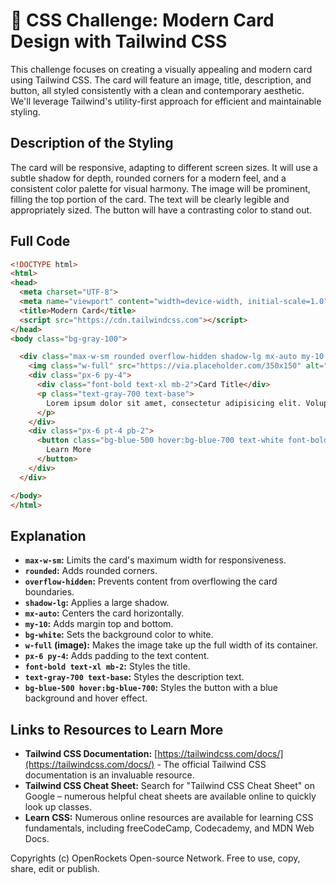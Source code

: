 # 🐞 CSS Challenge:  Modern Card Design with Tailwind CSS


This challenge focuses on creating a visually appealing and modern card using Tailwind CSS.  The card will feature an image, title, description, and button, all styled consistently with a clean and contemporary aesthetic. We'll leverage Tailwind's utility-first approach for efficient and maintainable styling.


## Description of the Styling

The card will be responsive, adapting to different screen sizes. It will use a subtle shadow for depth, rounded corners for a modern feel, and a consistent color palette for visual harmony.  The image will be prominent, filling the top portion of the card. The text will be clearly legible and appropriately sized.  The button will have a contrasting color to stand out.


## Full Code

```html
<!DOCTYPE html>
<html>
<head>
  <meta charset="UTF-8">
  <meta name="viewport" content="width=device-width, initial-scale=1.0">
  <title>Modern Card</title>
  <script src="https://cdn.tailwindcss.com"></script>
</head>
<body class="bg-gray-100">

  <div class="max-w-sm rounded overflow-hidden shadow-lg mx-auto my-10 bg-white">
    <img class="w-full" src="https://via.placeholder.com/350x150" alt="Sunset in the mountains">
    <div class="px-6 py-4">
      <div class="font-bold text-xl mb-2">Card Title</div>
      <p class="text-gray-700 text-base">
        Lorem ipsum dolor sit amet, consectetur adipisicing elit. Voluptatibus quia, nulla! Maiores et perferendis eaque, exercitationem praesentium nihil.
      </p>
    </div>
    <div class="px-6 pt-4 pb-2">
      <button class="bg-blue-500 hover:bg-blue-700 text-white font-bold py-2 px-4 rounded">
        Learn More
      </button>
    </div>
  </div>

</body>
</html>
```


## Explanation

* **`max-w-sm`:** Limits the card's maximum width for responsiveness.
* **`rounded`:** Adds rounded corners.
* **`overflow-hidden`:** Prevents content from overflowing the card boundaries.
* **`shadow-lg`:** Applies a large shadow.
* **`mx-auto`:** Centers the card horizontally.
* **`my-10`:** Adds margin top and bottom.
* **`bg-white`:** Sets the background color to white.
* **`w-full` (image):** Makes the image take up the full width of its container.
* **`px-6 py-4`:** Adds padding to the text content.
* **`font-bold text-xl mb-2`:** Styles the title.
* **`text-gray-700 text-base`:** Styles the description text.
* **`bg-blue-500 hover:bg-blue-700`:** Styles the button with a blue background and hover effect.


## Links to Resources to Learn More

* **Tailwind CSS Documentation:** [https://tailwindcss.com/docs/](https://tailwindcss.com/docs/)  - The official Tailwind CSS documentation is an invaluable resource.
* **Tailwind CSS Cheat Sheet:**  Search for "Tailwind CSS Cheat Sheet" on Google – numerous helpful cheat sheets are available online to quickly look up classes.
* **Learn CSS:**  Numerous online resources are available for learning CSS fundamentals, including freeCodeCamp, Codecademy, and MDN Web Docs.


Copyrights (c) OpenRockets Open-source Network. Free to use, copy, share, edit or publish.


